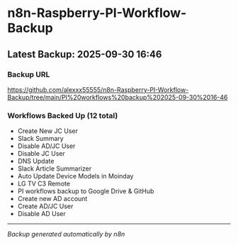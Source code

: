 # n8n-Raspberry-PI-Workflow-Backup

## Latest Backup: 2025-09-30 16:46

### Backup URL
https://github.com/alexxx55555/n8n-Raspberry-PI-Workflow-Backup/tree/main/PI%20workflows%20backup%202025-09-30%2016-46

### Workflows Backed Up (12 total)
- Create New JC User
- Slack Summary
- Disable AD/JC User
- Disable JC User
- DNS Update
- Slack Article Summarizer
- Auto Update Device Models in Moinday
- LG TV C3 Remote
- PI workflows backup to Google Drive & GitHub
- Create new AD account
- Create AD/JC User
- Disable AD User

---
*Backup generated automatically by n8n*
